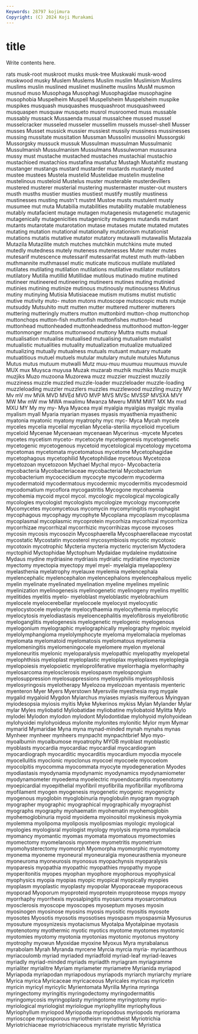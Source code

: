 ```yaml
---
Keywords: 28797 kojimura
Copyright: (C) 2024 Koji Murakami
---
```


# title

Write contents here.



rats musk-root muskroot
musks musk-tree Muskwaki musk-wood muskwood musky Muslem Muslems Muslim muslim
Muslimism Muslims muslims muslin muslined muslinet muslinette muslins MusM musmon
musnud muso Musophaga Musophagi Musophagidae musophagine musophobia Muspelheim Muspell Muspellsheim
Muspelsheim muspike muspikes musquash musquashes musquashroot musquashweed musquaspen musquaw musqueto
musrol musroomed muss mussable mussably mussack Mussaenda mussal mussalchee mussed
mussel musselcracker musseled musseler mussellim mussels mussel-shell Musser musses Musset
mussick mussier mussiest mussily mussiness mussinesses mussing mussitate mussitation Mussman
Mussolini mussolini Mussorgski Mussorgsky mussuck mussuk Mussulman mussulman Mussulmanic Mussulmanish
Mussulmanism Mussulmans Mussulwoman mussurana mussy must mustache mustached mustaches mustachial
mustachio mustachioed mustachios mustafina mustafuz Mustagh Mustahfiz mustang mustanger mustangs
mustard mustarder mustards mustardy musted mustee mustees Mustela mustelid Mustelidae
mustelin musteline mustelinous musteloid Mustelus muster musterable musterdevillers mustered musterer
musterial mustering mustermaster muster-out musters musth musths mustier musties mustiest
mustify mustily mustiness mustinesses musting mustn't mustnt Mustoe musts mustulent
musty musumee mut muta Mutabilia mutabilities mutability mutable mutableness mutably
mutafacient mutage mutagen mutagenesis mutagenetic mutagenic mutagenically mutagenicities mutagenicity mutagens
mutandis mutant mutants mutarotate mutarotation mutase mutases mutate mutated mutates
mutating mutation mutational mutationally mutationism mutationist mutations mutatis mutative mutator
mutatory mutawalli mutawallis Mutazala Mutazila Mutazilite mutch mutches mutchkin mutchkins
mute muted mutedly mutedness mutely muteness mutenesses Muter muter mutes
mutesarif mutescence mutessarif mutessarifat mutest muth muth-labben muthmannite muthmassel mutic
muticate muticous mutilate mutilated mutilates mutilating mutilation mutilations mutilative mutilator
mutilators mutilatory Mutilla mutillid Mutillidae mutilous mutinado mutine mutined mutineer
mutineered mutineering mutineers mutines muting mutinied mutinies mutining mutinize mutinous
mutinously mutinousness Mutinus mutiny mutinying Mutisia Mutisiaceae mutism mutisms mutist
mutistic mutive mutivity muto- muton mutons mutoscope mutoscopic muts mutsje
mutsuddy Mutsuhito mutt mutten mutter muttered mutterer mutterers muttering mutteringly
mutters mutton muttonbird mutton-chop muttonchop muttonchops mutton-fish muttonfish muttonfishes mutton-head
muttonhead muttonheaded muttonheadedness muttonhood mutton-legger muttonmonger muttons muttonwood muttony Muttra
mutts mutual mutualisation mutualise mutualised mutualising mutualism mutualist mutualistic mutualities
mutuality mutualization mutualize mutualized mutualizing mutually mutualness mutuals mutuant mutuary
mutuate mutuatitious mutuel mutuels mutular mutulary mutule mutules Mutunus Mutus
mutus mutuum mutwalli Mutz muu-muu muumuu muumuus muvule MUX mux
Muysca muyusa Muzak muzarab muzhik muzhiks Muzio muzjik muzjiks Muzo
muzoona Muzorewa muzz muzzier muzziest muzzily muzziness muzzle muzzled muzzle-loader
muzzleloader muzzle-loading muzzleloading muzzler muzzlers muzzles muzzlewood muzzling muzzy MV
Mv mV mv MVA MVD MVEd MVO MVP MVS MVSc
MVSSP MVSXA MVY MW Mw mW mw MWA mwalimu Mwanza
Mweru MWM MWT MX Mx mxd MXU MY My my
my- Mya Myacea myal myalgia myalgias myalgic myalia myalism myall
Myaria myarian myases myasis myasthenia myasthenic myatonia myatonic myatony myatrophy
myc myc- Myca Mycah mycele myceles mycelia mycelial mycelian Mycelia-sterilia
mycelioid mycelium myceloid Mycenae Mycenaean mycenaean Mycerinus -mycete Mycetes mycetes
mycetism myceto- mycetocyte mycetogenesis mycetogenetic mycetogenic mycetogenous mycetoid mycetological mycetology
mycetoma mycetomas mycetomata mycetomatous mycetome Mycetophagidae mycetophagous mycetophilid Mycetophilidae mycetous
Mycetozoa mycetozoan mycetozoon Mychael Mychal myco- Mycobacteria mycobacteria Mycobacteriaceae mycobacterial
Mycobacterium mycobacterium mycocecidium mycocyte mycoderm mycoderma mycodermatoid mycodermatous mycodermic mycodermitis
mycodesmoid mycodomatium mycoflora mycogastritis Mycogone mycohaemia mycohemia mycoid mycol mycol.
mycologic mycological mycologically mycologies mycologist mycologists mycologize mycology mycomycete Mycomycetes
mycomycetous mycomycin mycomyringitis mycophagist mycophagous mycophagy mycophyte Mycoplana mycoplasm mycoplasma
mycoplasmal mycoplasmic mycoprotein mycorhiza mycorhizal mycorrhiza mycorrhizae mycorrhizal mycorrhizic mycorrihizas
mycose mycoses mycosin mycosis mycosozin Mycosphaerella Mycosphaerellaceae mycostat mycostatic Mycostatin
mycosterol mycosymbiosis mycotic mycotoxic mycotoxin mycotrophic Mycteria mycteria mycteric mycterism
Myctodera myctophid Myctophidae Myctophum Mydaidae mydaleine mydatoxine Mydaus mydine mydriasine
mydriasis mydriatic mydriatine myectomize myectomy myectopia myectopy myel myel- myelalgia
myelapoplexy myelasthenia myelatrophy myelauxe myelemia myelencephala myelencephalic myelencephalon myelencephalons myelencephalous
myelic myelin myelinate myelinated myelination myeline myelines myelinic myelinization myelinogenesis
myelinogenetic myelinogeny myelins myelitic myelitides myelitis myelo- myeloblast myeloblastic myelobrachium
myelocele myelocerebellar myelocoele myelocyst myelocystic myelocystocele myelocyte myelocythaemia myelocythemia myelocytic
myelocytosis myelodiastasis myeloencephalitis myelofibrosis myelofibrotic myeloganglitis myelogenesis myelogenetic myelogenic myelogenous
myelogonium myelographic myelographically myelography myeloic myeloid myelolymphangioma myelolymphocyte myeloma myelomalacia
myelomas myelomata myelomatoid myelomatosis myelomatous myelomenia myelomeningitis myelomeningocele myelomere myelon
myelonal myeloneuritis myelonic myeloparalysis myelopathic myelopathy myelopetal myelophthisis myeloplast myeloplastic
myeloplax myeloplaxes myeloplegia myelopoiesis myelopoietic myeloproliferative myelorrhagia myelorrhaphy myelosarcoma myelosclerosis
myelospasm myelospongium myelosuppression myelosuppressions myelosyphilis myelosyphilosis myelosyringosis myelotherapy Myelozoa myelozoan
myentasis myenteric myenteron Myer Myers Myerstown Myersville myesthesia myg mygale
mygalid mygaloid Mygdon Myiarchus myiases myiasis myiferous Myingyan myiodesopsia myiosis
myitis Myke Mykerinos mykiss Mylan Mylander Mylar mylar Myles myliobatid
Myliobatidae myliobatine myliobatoid Mylitta Mylo mylodei Mylodon mylodon mylodont Mylodontidae
mylohyoid mylohyoidean mylohyoidei mylohyoideus mylonite mylonites mylonitic Mylor mym Mymar
mymarid Mymaridae Myna myna mynad-minded mynah mynahs mynas Mynheer mynheer
mynheers mynpacht mynpachtbrief Myo myo- myoalbumin myoalbumose myoatrophy MYOB myoblast
myoblastic myoblasts myocardia myocardiac myocardial myocardiogram myocardiograph myocarditic myocarditis myocardium
myocdia myocele myocellulitis myoclonic myoclonus myocoel myocoele myocoelom myocolpitis myocomma
myocommata myocyte myodegeneration Myodes myodiastasis myodynamia myodynamic myodynamics myodynamiometer myodynamometer
myoedema myoelectric myoendocarditis myoenotomy myoepicardial myoepithelial myofibril myofibrilla myofibrillar myofibroma
myofilament myogen myogenesis myogenetic myogenic myogenicity myogenous myoglobin myoglobinuria myoglobulin
myogram myograph myographer myographic myographical myographically myographist myographs myography myohaematin
myohematin myohemoglobin myohemoglobinuria myoid myoidema myoinositol myokinesis myokymia myolemma myolipoma
myoliposis myoliposmias myologic myological myologies myologisral myologist myology myolysis myoma
myomalacia myomancy myomantic myomas myomata myomatous myomectomies myomectomy myomelanosis myomere
myometritis myometrium myomohysterectomy myomorph Myomorpha myomorphic myomotomy myonema myoneme myoneural
myoneuralgia myoneurasthenia myoneure myoneuroma myoneurosis myonosus myopachynsis myoparalysis myoparesis myopathia
myopathic myopathies myopathy myope myoperitonitis myopes myophan myophore myophorous myophysical
myophysics myopia myopias myopic myopical myopically myopies myoplasm myoplastic myoplasty
myopolar Myoporaceae myoporaceous myoporad Myoporum myoproteid myoprotein myoproteose myops myopy
myorrhaphy myorrhexis myosalpingitis myosarcoma myosarcomatous myosclerosis myoscope myoscopes myoseptum myoses
myosin myosinogen myosinose myosins myosis myositic myositis myosote myosotes Myosotis
myosotis myosotises myospasm myospasmia Myosurus myosuture myosynizesis myotacismus Myotalpa Myotalpinae
myotasis myotenotomy myothermic myotic myotics myotome myotomes myotomic myotomies myotomy
myotonia myotonias myotonic myotonus myotony myotrophy myowun Myoxidae myoxine Myoxus
Myra myrabalanus myrabolam Myrah Myranda myrcene Myrcia myrcia myria- myriacanthous
myriacoulomb myriad myriaded myriadfold myriad-leaf myriad-leaves myriadly myriad-minded myriads myriadth
myriagram myriagramme myrialiter myrialitre Myriam myriameter myriametre Myrianida myriapod Myriapoda
myriapodan myriapodous myriapods myriarch myriarchy myriare Myrica myrica Myricaceae myricaceous
Myricales myricas myricetin myricin myricyl myricylic Myrientomata Myrilla Myrina myringa
myringectomy myringitis myringodectomy myringodermatitis myringomycosis myringoplasty myringotome myringotomy myrio- myriological
myriologist myriologue myriophyllite myriophyllous Myriophyllum myriopod Myriopoda myriopodous myriopods myriorama
myrioscope myriosporous myriotheism myriotheist Myriotrichia Myriotrichiaceae myriotrichiaceous myristate myristic Myristica
